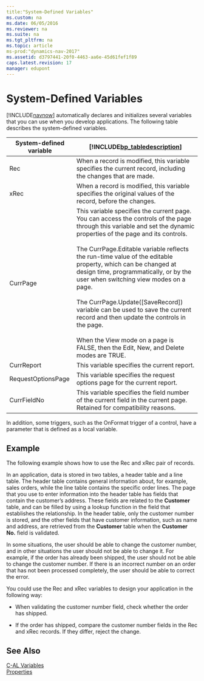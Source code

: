 ```yaml
---
title:"System-Defined Variables"
ms.custom: na
ms.date: 06/05/2016
ms.reviewer: na
ms.suite: na
ms.tgt_pltfrm: na
ms.topic: article
ms-prod:"dynamics-nav-2017"
ms.assetid: d3797441-20f0-4463-aa6e-45d61fef1f89
caps.latest.revision: 17
manager: edupont
---
```

# System-Defined Variables
[!INCLUDE[navnow](includes/navnow_md.md)] automatically declares and initializes several variables that you can use when you develop applications. The following table describes the system\-defined variables.  
  
|System\-defined variable|[!INCLUDE[bp_tabledescription](includes/bp_tabledescription_md.md)]|  
|------------------------------|---------------------------------------|  
|Rec|When a record is modified, this variable specifies the current record, including the changes that are made.|  
|xRec|When a record is modified, this variable specifies the original values of the record, before the changes.|  
|CurrPage|This variable specifies the current page. You can access the controls of the page through this variable and set the dynamic properties of the page and its controls.<br /><br /> The CurrPage.Editable variable reflects the run\-time value of the editable property, which can be changed at design time, programmatically, or by the user when switching view modes on a page.<br /><br /> The CurrPage.Update\(\[SaveRecord\]\) variable can be used to save the current record and then update the controls in the page.<br /><br /> When the View mode on a page is FALSE, then the Edit, New, and Delete modes are TRUE.|  
|CurrReport|This variable specifies the current report.|  
|RequestOptionsPage|This variable specifies the request options page for the current report.|  
|CurrFieldNo|This variable specifies the field number of the current field in the current page. Retained for compatibility reasons.|  
  
 In addition, some triggers, such as the OnFormat trigger of a control, have a parameter that is defined as a local variable.  
  
## Example  
 The following example shows how to use the Rec and xRec pair of records.  
  
 In an application, data is stored in two tables, a header table and a line table. The header table contains general information about, for example, sales orders, while the line table contains the specific order lines. The page that you use to enter information into the header table has fields that contain the customer’s address. These fields are related to the **Customer** table, and can be filled by using a lookup function in the field that establishes the relationship. In the header table, only the customer number is stored, and the other fields that have customer information, such as name and address, are retrieved from the **Customer** table when the **Customer No.** field is validated.  
  
 In some situations, the user should be able to change the customer number, and in other situations the user should not be able to change it. For example, if the order has already been shipped, the user should not be able to change the customer number. If there is an incorrect number on an order that has not been processed completely, the user should be able to correct the error.  
  
 You could use the Rec and xRec variables to design your application in the following way:  
  
-   When validating the customer number field, check whether the order has shipped.  
  
-   If the order has shipped, compare the customer number fields in the Rec and xRec records. If they differ, reject the change.  
  
## See Also  
 [C\-AL Variables](C-AL-Variables.md)   
 [Properties](Properties.md)